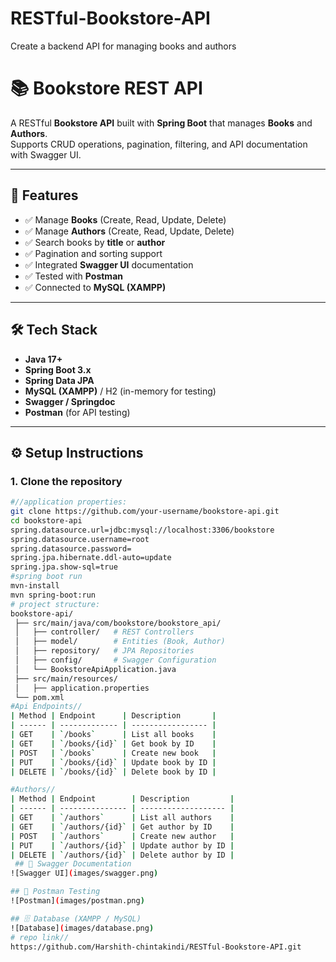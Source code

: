 # RESTful-Bookstore-API
Create a backend API for managing books and authors
# 📚 Bookstore REST API

A RESTful **Bookstore API** built with **Spring Boot** that manages **Books** and **Authors**.  
Supports CRUD operations, pagination, filtering, and API documentation with Swagger UI.  

---

## 🚀 Features
- ✅ Manage **Books** (Create, Read, Update, Delete)  
- ✅ Manage **Authors** (Create, Read, Update, Delete)  
- ✅ Search books by **title** or **author**  
- ✅ Pagination and sorting support  
- ✅ Integrated **Swagger UI** documentation  
- ✅ Tested with **Postman**  
- ✅ Connected to **MySQL (XAMPP)**  

---

## 🛠️ Tech Stack
- **Java 17+**
- **Spring Boot 3.x**
- **Spring Data JPA**
- **MySQL (XAMPP)** / H2 (in-memory for testing)
- **Swagger / Springdoc**
- **Postman** (for API testing)

---

## ⚙️ Setup Instructions

### 1. Clone the repository
```bash
#//application properties:
git clone https://github.com/your-username/bookstore-api.git
cd bookstore-api
spring.datasource.url=jdbc:mysql://localhost:3306/bookstore
spring.datasource.username=root
spring.datasource.password=
spring.jpa.hibernate.ddl-auto=update
spring.jpa.show-sql=true
#spring boot run
mvn-install
mvn spring-boot:run
# project structure:
bookstore-api/
 ├── src/main/java/com/bookstore/bookstore_api/
 │   ├── controller/   # REST Controllers
 │   ├── model/        # Entities (Book, Author)
 │   ├── repository/   # JPA Repositories
 │   ├── config/       # Swagger Configuration
 │   └── BookstoreApiApplication.java
 ├── src/main/resources/
 │   ├── application.properties
 └── pom.xml
#Api Endpoints//
| Method | Endpoint      | Description       |
| ------ | ------------- | ----------------- |
| GET    | `/books`      | List all books    |
| GET    | `/books/{id}` | Get book by ID    |
| POST   | `/books`      | Create new book   |
| PUT    | `/books/{id}` | Update book by ID |
| DELETE | `/books/{id}` | Delete book by ID |

#Authors//
| Method | Endpoint        | Description         |
| ------ | --------------- | ------------------- |
| GET    | `/authors`      | List all authors    |
| GET    | `/authors/{id}` | Get author by ID    |
| POST   | `/authors`      | Create new author   |
| PUT    | `/authors/{id}` | Update author by ID |
| DELETE | `/authors/{id}` | Delete author by ID |
 ## 🔎 Swagger Documentation
![Swagger UI](images/swagger.png)

## 🧪 Postman Testing
![Postman](images/postman.png)

## 🗄️ Database (XAMPP / MySQL)
![Database](images/database.png)
# repo link//
https://github.com/Harshith-chintakindi/RESTful-Bookstore-API.git





